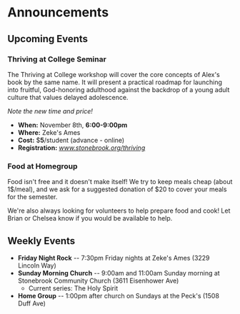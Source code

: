 # Announcements

## Upcoming Events

### Thriving at College Seminar
The Thriving at College workshop will cover the core concepts of Alex's book by the same name.
It will present a practical roadmap for launching into fruitful, God-honoring adulthood against the backdrop of a young adult culture that values delayed adolescence.

*Note the new time and price!*

* **When:** November 8th, **6:00-9:00pm**
* **Where:** Zeke's Ames
* **Cost:** $**5**/student (advance - online)
* **Registration:** *www.stonebrook.org/thriving*

### Food at Homegroup
Food isn't free and it doesn't make itself!
We try to keep meals cheap (about 1$/meal), and we ask for a suggested donation of $20 to cover your meals for the semester.

We're also always looking for volunteers to help prepare food and cook!
Let Brian or Chelsea know if you would be available to help.

## Weekly Events
* **Friday Night Rock** -- 7:30pm Friday nights at Zeke's Ames (3229 Lincoln Way)
* **Sunday Morning Church** -- 9:00am and 11:00am Sunday morning at Stonebrook Community Church (3611 Eisenhower Ave)
    * Current series: The Holy Spirit
* **Home Group** -- 1:00pm after church on Sundays at the Peck's (1508 Duff Ave)
